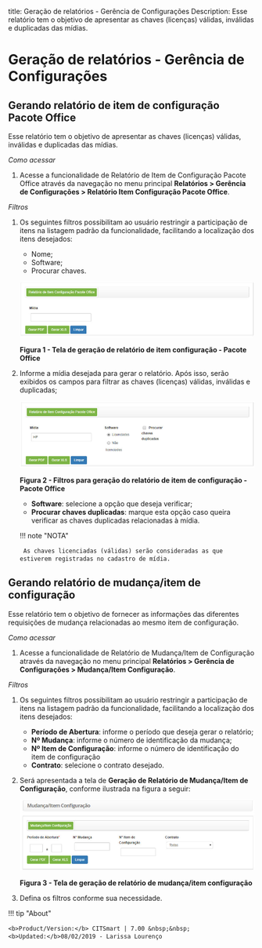 title:  Geração de relatórios - Gerência de Configurações
Description: Esse relatório tem o objetivo de apresentar as chaves (licenças) válidas, inválidas e duplicadas das mídias. 
# Geração de relatórios - Gerência de Configurações

Gerando relatório de item de configuração Pacote Office
-----------------------------------------------------------

Esse relatório tem o objetivo de apresentar as chaves (licenças) válidas, inválidas e duplicadas das mídias.

 *Como acessar* 

1. Acesse a funcionalidade de Relatório de Item de Configuração Pacote Office através da navegação no menu principal
**Relatórios > Gerência de Configurações > Relatório Item Configuração Pacote Office**.

 *Filtros*

1. Os seguintes filtros possibilitam ao usuário restringir a participação de itens na listagem padrão da funcionalidade, 
facilitando a localização dos itens desejados:

    - Nome;
    - Software;
    - Procurar chaves.
    
    ![Item](images/rela-conf.img1.jpg)
    
    **Figura 1 - Tela de geração de relatório de item configuração - Pacote Office**

2. Informe a mídia desejada para gerar o relatório. Após isso, serão exibidos os campos para filtrar as chaves (licenças) válidas,
inválidas e duplicadas;

    ![Geração](images/rela-conf.img2.jpg)
    
    **Figura 2 - Filtros para geração do relatório de item de configuração - Pacote Office**
    
    - **Software**: selecione a opção que deseja verificar;
    - **Procurar chaves duplicadas**: marque esta opção caso queira verificar as chaves duplicadas relacionadas à mídia.
    
    !!! note "NOTA"
    
        As chaves licenciadas (válidas) serão consideradas as que estiverem registradas no cadastro de mídia.
        
Gerando relatório de mudança/item de configuração
----------------------------------------------------

Esse relatório tem o objetivo de fornecer as informações das diferentes requisições de mudança relacionadas ao mesmo item de 
configuração.

*Como acessar*

1. Acesse a funcionalidade de Relatório de Mudança/Item de Configuração através da navegação no menu principal 
**Relatórios > Gerência de Configurações > Mudança/Item Configuração**.

*Filtros*

1. Os seguintes filtros possibilitam ao usuário restringir a participação de itens na listagem padrão da funcionalidade, 
facilitando a localização dos itens desejados:

    - **Período de Abertura**: informe o período que deseja gerar o relatório;
    - **Nº Mudança**: informe o número de identificação da mudança;
    - **Nº Item de Configuração**: informe o número de identificação do item de configuração
    - **Contrato**: selecione o contrato desejado.
    
2. Será apresentada a tela de **Geração de Relatório de Mudança/Item de Configuração**, conforme ilustrada na figura a seguir:

    ![Item](images/rela-conf.img3.jpg)
    
    **Figura 3 - Tela de geração de relatório de mudança/item configuração**
    
3. Defina os filtros conforme sua necessidade.

!!! tip "About"

    <b>Product/Version:</b> CITSmart | 7.00 &nbsp;&nbsp;
    <b>Updated:</b>08/02/2019 - Larissa Lourenço


